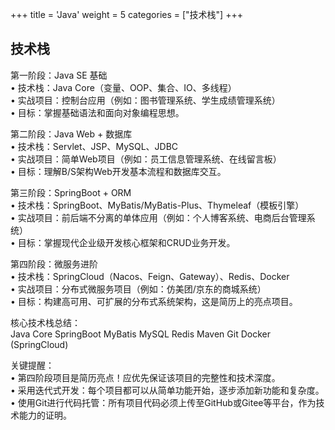 +++
title = 'Java'
weight = 5
categories = ["技术栈"]
+++

## 技术栈
第一阶段：Java SE 基础  
• 技术栈：Java Core（变量、OOP、集合、IO、多线程）  
• 实战项目：控制台应用（例如：图书管理系统、学生成绩管理系统）  
• 目标：掌握基础语法和面向对象编程思想。  

第二阶段：Java Web + 数据库  
• 技术栈：Servlet、JSP、MySQL、JDBC  
• 实战项目：简单Web项目（例如：员工信息管理系统、在线留言板）  
• 目标：理解B/S架构Web开发基本流程和数据库交互。  

第三阶段：SpringBoot + ORM  
• 技术栈：SpringBoot、MyBatis/MyBatis-Plus、Thymeleaf（模板引擎）  
• 实战项目：前后端不分离的单体应用（例如：个人博客系统、电商后台管理系统）  
• 目标：掌握现代企业级开发核心框架和CRUD业务开发。  

第四阶段：微服务进阶  
• 技术栈：SpringCloud（Nacos、Feign、Gateway）、Redis、Docker  
• 实战项目：分布式微服务项目（例如：仿美团/京东的商城系统）  
• 目标：构建高可用、可扩展的分布式系统架构，这是简历上的亮点项目。  

核心技术栈总结：  
Java Core SpringBoot MyBatis MySQL Redis Maven Git Docker  
 (SpringCloud)

关键提醒：  
• 第四阶段项目是简历亮点！应优先保证该项目的完整性和技术深度。  
• 采用迭代式开发：每个项目都可以从简单功能开始，逐步添加新功能和复杂度。  
• 使用Git进行代码托管：所有项目代码必须上传至GitHub或Gitee等平台，作为技术能力的证明。  